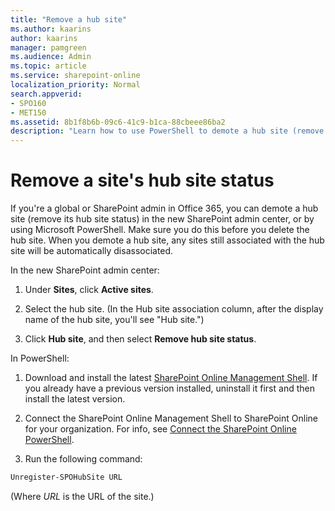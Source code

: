 ```yaml
---
title: "Remove a hub site"
ms.author: kaarins
author: kaarins
manager: pamgreen
ms.audience: Admin
ms.topic: article
ms.service: sharepoint-online
localization_priority: Normal
search.appverid:
- SPO160
- MET150
ms.assetid: 8b1f8b6b-09c6-41c9-b1ca-88cbeee86ba2
description: "Learn how to use PowerShell to demote a hub site (remove its hub site status)"
---
```


# Remove a site's hub site status

If you're a global or SharePoint admin in Office 365, you can demote a hub site (remove its hub site status) in the new SharePoint admin center, or by using Microsoft PowerShell. Make sure you do this before you delete the hub site. When you demote a hub site, any sites still associated with the hub site will be automatically disassociated.

In the new SharePoint admin center:

1. Under **Sites**, click **Active sites**.

2. Select the hub site. (In the Hub site association column, after the display name of the hub site, you'll see "Hub site.")

3. Click **Hub site**, and then select **Remove hub site status**.

In PowerShell:
  
1. Download and install the latest [SharePoint Online Management Shell](https://go.microsoft.com/fwlink/p/?LinkId=255251). If you already have a previous version installed, uninstall it first and then install the latest version.
    
2. Connect the SharePoint Online Management Shell to SharePoint Online for your organization. For info, see [Connect the SharePoint Online PowerShell](https://go.microsoft.com/fwlink/?linkid=869066).
    
3. Run the following command:
    
  ```PowerShell
  Unregister-SPOHubSite URL
  ```

   (Where  *URL*  is the URL of the site.) 
    

